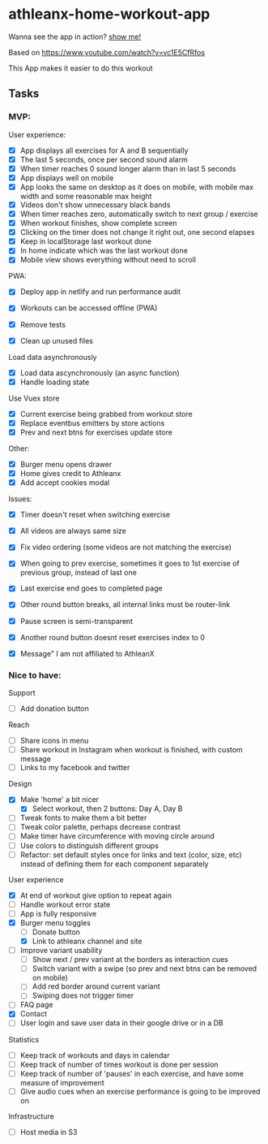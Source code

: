 # athleanx-home-workout-app

Wanna see the app in action? [show me!](https://ahtleanx-home-workout.netlify.app/)

Based on https://www.youtube.com/watch?v=vc1E5CfRfos

This App makes it easier to do this workout

## Tasks

### MVP:

User experience:
- [x] App displays all exercises for A and B sequentially
- [x] The last 5 seconds, once per second sound alarm
- [x] When timer reaches 0 sound longer alarm than in last 5 seconds
- [x] App displays well on mobile
- [x] App looks the same on desktop as it does on mobile, with mobile max width and some reasonable max height
- [x] Videos don't show unnecessary black bands
- [x] When timer reaches zero, automatically switch to next group / exercise
- [x] When workout finishes, show complete screen
- [x] Clicking on the timer does not change it right out, one second elapses
- [x] Keep in localStorage last workout done
- [x] In home indicate which was the last workout done
- [x] Mobile view shows everything without need to scroll

PWA:
- [x] Deploy app in netlify and run performance audit
- [x] Workouts can be accessed offline (PWA)

- [x] Remove tests
- [x] Clean up unused files

Load data asynchronously
- [x] Load data ascynchronously (an async function)
- [x] Handle loading state

Use Vuex store
- [x] Current exercise being grabbed from workout store
- [x] Replace eventbus emitters by store actions
- [x] Prev and next btns for exercises update store

Other:
- [x] Burger menu opens drawer
- [x] Home gives credit to Athleanx
- [x] Add accept cookies modal

Issues:
- [x] Timer doesn't reset when switching exercise
- [x] All videos are always same size

- [x] Fix video ordering (some videos are not matching the exercise)
- [x] When going to prev exercise, sometimes it goes to 1st exercise of previous group, instead of last one
- [x] Last exercise end goes to completed page
- [x] Other round button breaks, all internal links must be router-link
- [x] Pause screen is semi-transparent
- [x] Another round button doesnt reset exercises index to 0
- [x] Message" I am not affiliated to AthleanX

### Nice to have:

Support
- [ ] Add donation button

Reach
- [ ] Share icons in menu
- [ ] Share workout in Instagram when workout is finished, with custom message
- [ ] Links to my facebook and twitter

Design
- [x] Make 'home' a bit nicer
  - [x] Select workout, then 2 buttons: Day A, Day B
- [ ] Tweak fonts to make them a bit better
- [ ] Tweak color palette, perhaps decrease contrast
- [ ] Make timer have circumference with moving circle around
- [ ] Use colors to distinguish different groups
- [ ] Refactor: set default styles once for links and text (color, size, etc) instead of defining them for each component separately

User experience
- [x] At end of workout give option to repeat again
- [ ] Handle workout error state
- [ ] App is fully responsive
- [x] Burger menu toggles
  - [ ] Donate button
  - [x] Link to athleanx channel and site
- [ ] Improve variant usability
  - [ ] Show next / prev variant at the borders as interaction cues
  - [ ] Switch variant with a swipe (so prev and next btns can be removed on mobile)
  - [ ] Add red border around current variant
  - [ ] Swiping does not trigger timer
- [ ] FAQ page
- [x] Contact
- [ ] User login and save user data in their google drive or in a DB

Statistics
- [ ] Keep track of workouts and days in calendar
- [ ] Keep track of number of times workout is done per session
- [ ] Keep track of number of 'pauses' in each exercise, and have some measure of improvement
- [ ] Give audio cues when an exercise performance is going to be improved on

Infrastructure
- [ ] Host media in S3
